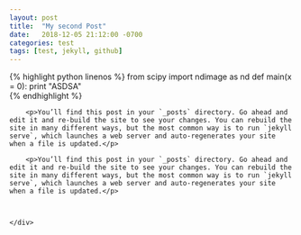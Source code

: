 ```yaml
---
layout: post
title:  "My second Post"
date:   2018-12-05 21:12:00 -0700
categories: test
tags: [test, jekyll, github]
---
```



<section id="blog-posts" class="bg-white text-dark py-5">
    <div class="container fill-viewport-70 px-0">

{% highlight python linenos %}
from scipy import ndimage as nd
def main(x = 0):
    print "ASDSA"  
{% endhighlight %}

        <p>You’ll find this post in your `_posts` directory. Go ahead and edit it and re-build the site to see your changes. You can rebuild the site in many different ways, but the most common way is to run `jekyll serve`, which launches a web server and auto-regenerates your site when a file is updated.</p>

        <p>You’ll find this post in your `_posts` directory. Go ahead and edit it and re-build the site to see your changes. You can rebuild the site in many different ways, but the most common way is to run `jekyll serve`, which launches a web server and auto-regenerates your site when a file is updated.</p>



    </div>

    


</section>
